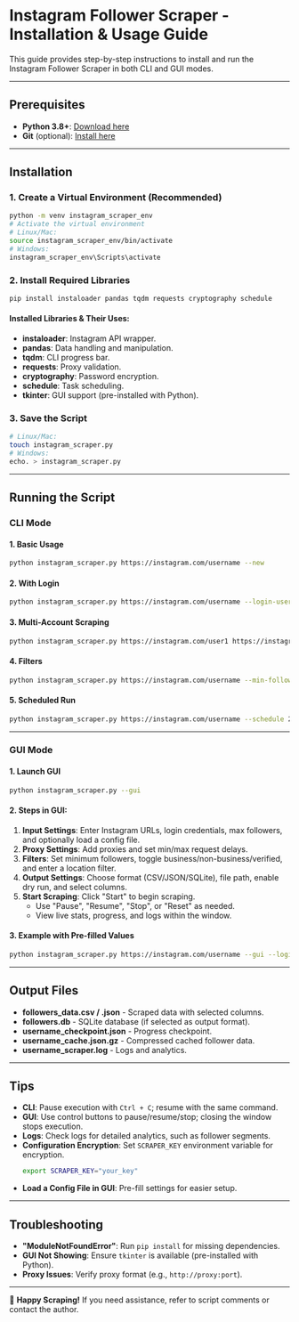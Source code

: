 # Instagram Follower Scraper - Installation & Usage Guide

This guide provides step-by-step instructions to install and run the Instagram Follower Scraper in both CLI and GUI modes.

---

## Prerequisites

- **Python 3.8+**: [Download here](https://www.python.org/downloads/)
- **Git** (optional): [Install here](https://git-scm.com/)

---

## Installation

### 1. Create a Virtual Environment (Recommended)

```bash
python -m venv instagram_scraper_env
# Activate the virtual environment
# Linux/Mac:
source instagram_scraper_env/bin/activate
# Windows:
instagram_scraper_env\Scripts\activate
```

### 2. Install Required Libraries

```bash
pip install instaloader pandas tqdm requests cryptography schedule
```

#### Installed Libraries & Their Uses:
- **instaloader**: Instagram API wrapper.
- **pandas**: Data handling and manipulation.
- **tqdm**: CLI progress bar.
- **requests**: Proxy validation.
- **cryptography**: Password encryption.
- **schedule**: Task scheduling.
- **tkinter**: GUI support (pre-installed with Python).

### 3. Save the Script

```bash
# Linux/Mac:
touch instagram_scraper.py
# Windows:
echo. > instagram_scraper.py
```

---

## Running the Script

### CLI Mode

#### 1. Basic Usage
```bash
python instagram_scraper.py https://instagram.com/username --new
```

#### 2. With Login
```bash
python instagram_scraper.py https://instagram.com/username --login-user YOUR_USERNAME --login-pass YOUR_PASSWORD --new
```

#### 3. Multi-Account Scraping
```bash
python instagram_scraper.py https://instagram.com/user1 https://instagram.com/user2 --new
```

#### 4. Filters
```bash
python instagram_scraper.py https://instagram.com/username --min-followers 1000 --business-only --verified-only --location "New York" --new
```

#### 5. Scheduled Run
```bash
python instagram_scraper.py https://instagram.com/username --schedule 24 --new
```

---

### GUI Mode

#### 1. Launch GUI
```bash
python instagram_scraper.py --gui
```

#### 2. Steps in GUI:
1. **Input Settings**: Enter Instagram URLs, login credentials, max followers, and optionally load a config file.
2. **Proxy Settings**: Add proxies and set min/max request delays.
3. **Filters**: Set minimum followers, toggle business/non-business/verified, and enter a location filter.
4. **Output Settings**: Choose format (CSV/JSON/SQLite), file path, enable dry run, and select columns.
5. **Start Scraping**: Click "Start" to begin scraping.
   - Use "Pause", "Resume", "Stop", or "Reset" as needed.
   - View live stats, progress, and logs within the window.

#### 3. Example with Pre-filled Values
```bash
python instagram_scraper.py https://instagram.com/username --gui --login-user YOUR_USERNAME --max 100
```

---

## Output Files

- **followers_data.csv / .json** - Scraped data with selected columns.
- **followers.db** - SQLite database (if selected as output format).
- **username_checkpoint.json** - Progress checkpoint.
- **username_cache.json.gz** - Compressed cached follower data.
- **username_scraper.log** - Logs and analytics.

---

## Tips

- **CLI**: Pause execution with `Ctrl + C`; resume with the same command.
- **GUI**: Use control buttons to pause/resume/stop; closing the window stops execution.
- **Logs**: Check logs for detailed analytics, such as follower segments.
- **Configuration Encryption**: Set `SCRAPER_KEY` environment variable for encryption.
  ```bash
  export SCRAPER_KEY="your_key"
  ```
- **Load a Config File in GUI**: Pre-fill settings for easier setup.

---

## Troubleshooting

- **"ModuleNotFoundError"**: Run `pip install` for missing dependencies.
- **GUI Not Showing**: Ensure `tkinter` is available (pre-installed with Python).
- **Proxy Issues**: Verify proxy format (e.g., `http://proxy:port`).

---

🚀 **Happy Scraping!** If you need assistance, refer to script comments or contact the author.